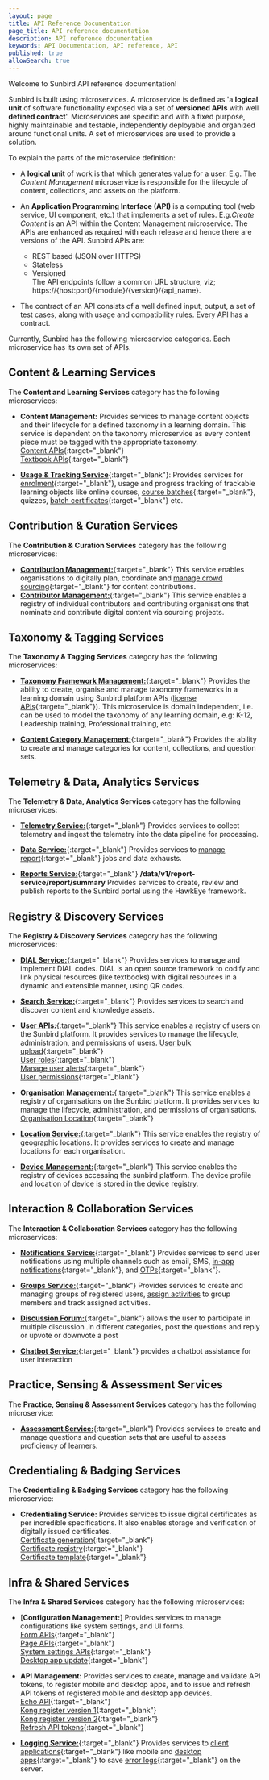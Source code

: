 ```yaml
---
layout: page
title: API Reference Documentation
page_title: API reference documentation
description: API reference documentation
keywords: API Documentation, API reference, API
published: true
allowSearch: true
---
```


Welcome to Sunbird API reference documentation!

Sunbird is built using microservices. 
A microservice is defined as 'a **logical unit** of software functionality exposed via a set of **versioned APIs** with well **defined contract**'. Microservices are specific and with a fixed purpose, highly maintainable and testable, independently deployable and organized around functional units. A set of microservices are used to provide a solution. 

To explain the parts of the microservice definition:  
- A **logical unit** of work is that which generates value for a user. E.g. The *Content Management* microservice is responsible for the lifecycle of content, collections, and assets on the platform.  

- An **Application Programming Interface (API)** is a computing tool (web service, UI component, etc.) that implements a set of rules. E.g.*Create Content* is an API within the Content Management microservice. The APIs are enhanced as required with each release and hence there are versions of the API. Sunbird APIs are:  
    - REST based (JSON over HTTPS)  
    - Stateless  
    - Versioned  
    The API endpoints follow a common URL structure, viz; https://{host:port}/{module}/{version}/{api_name}.
 - The contract of an API consists of a well defined input, output, a set of test cases, along with usage and compatibility rules. Every API has a contract.  

Currently, Sunbird has the following microservice categories. Each microservice has its own set of APIs.   

## Content & Learning Services

The **Content and Learning Services** category has the following microservices:

- **Content Management:**  Provides services to manage content objects and their lifecycle for a defined taxonomy in a learning domain. This service is dependent on the taxonomy microservice as every content piece must be tagged with the appropriate taxonomy.  
        [Content APIs](apis/content/){:target="_blank"}         
        [Textbook APIs](apis/tocapi/){:target="_blank"} 
<!--- add lock and plugin API folders and here --> 
        

- [**Usage & Tracking Service**](apis/courseprogressapi/){:target="_blank"}: Provides services for [enrolment](apis/courseenrolmentapi/){:target="_blank"}, usage and progress tracking of trackable learning objects like online courses, [course batches](apis/coursebatchmanapi/){:target="_blank"}, quizzes, [batch certificates](apis/coursebatchcertificateapi/){:target="_blank"} etc.

## Contribution & Curation Services

The **Contribution & Curation Services** category has the following microservices:

- [**Contribution Management:**](apis/programsapi/){:target="_blank"} This service enables organisations to digitally plan, coordinate and [manage crowd sourcing](apis/bulkapproveapi){:target="_blank"}   for content contributions.  
- [**Contributor Management:**](apis/opensaber/){:target="_blank"} This service enables a registry of individual contributors and contributing organisations that nominate and contribute digital content via sourcing projects.  

## Taxonomy & Tagging Services

The **Taxonomy & Tagging Services** category has the following microservices:

- [**Taxonomy Framework Management:**](apis/framework/){:target="_blank"} Provides the ability to create, organise and manage taxonomy frameworks in a learning domain using Sunbird platform APIs ([license APIs](apis/license/){:target="_blank"}). This microservice is domain independent, i.e. can be used to model the taxonomy of any learning domain, e.g: K-12, Leadership training, Professional training, etc.  

- [**Content Category Management:**](apis/objectcategory/){:target="_blank"} Provides the ability to create and manage categories for content, collections, and question sets.  

## Telemetry & Data, Analytics Services

The **Telemetry & Data, Analytics Services** category has the following microservices:

- [**Telemetry Service:**](../developer-docs/){:target="_blank"} Provides services to collect telemetry and ingest the telemetry into the data pipeline for processing.
    
- [**Data Service:**](apis/dataexhaustapi){:target="_blank"} Provides services to [manage report](apis/druidreportapi){:target="_blank"} jobs and data exhausts.

- [**Reports Service:**](apis/reports/){:target="_blank"} **/data/v1/report-service/report/summary** Provides services to create, review and publish reports to the Sunbird portal using the HawkEye framework.

## Registry & Discovery Services

The **Registry & Discovery Services** category has the following microservices:

- [**DIAL Service:**](apis/dialapi/){:target="_blank"} Provides services to manage and implement DIAL codes. DIAL is an open source framework to codify and link physical resources (like textbooks) with digital resources in a dynamic and extensible manner, using QR codes.
- [**Search Service:**](apis/searchapi/){:target="_blank"} Provides services to search and discover content and knowledge assets.

- [**User APIs:**](apis/userapi/){:target="_blank"} This service enables a registry of users on the Sunbird platform. It provides services to manage the lifecycle, administration, and permissions of users.
        [User bulk upload](apis/bulkupload){:target="_blank"}  
        [User roles](apis/userapi/#operation/Assign_User_Role){:target="_blank"}  
        [Manage user alerts](apis/feedapi){:target="_blank"}  
        [User permissions](apis/consentapi){:target="_blank"}

 - [**Organisation Management:**](apis/orgapi/){:target="_blank"} This service enables a registry of organisations on the Sunbird platform. It provides services to manage the lifecycle, administration, and permissions of organisations.  
        [Organisation Location](apis/geolocationapi/){:target="_blank"}  

- [**Location Service:**](apis/locationapi/){:target="_blank"} This service enables the registry of geographic locations. It provides services to create and manage locations for each organisation.

- [**Device Management:**](apis/deviceapi/){:target="_blank"} This service enables the registry of devices accessing the sunbird platform. The device profile and location of device is stored in the device registry.


## Interaction & Collaboration Services

The **Interaction & Collaboration Services** category has the following microservices:

- [**Notifications Service:**](apis/notificationapi/){:target="_blank"} Provides services to send user notifications using multiple channels such as email, SMS, [in-app notifications](apis/firebasecloudmessagingapi/){:target="_blank"}, and [OTPs](apis/otpapi/){:target="_blank"}.

- [**Groups Service:**](apis/groupapi/){:target="_blank"} Provides services to create and managing groups of registered users, [assign activities](apis/groupactivityapi/) to group members and track assigned activities.

- [**Discussion Forum:**](apis/discussionForum/){:target="_blank"} allows the user to participate in multiple discussion .in different categories, post the questions and reply or upvote or downvote a post

- [**Chatbot Service:**](apis/chatbotapi/){:target="_blank"} provides a chatbot assistance for user interaction


## Practice, Sensing & Assessment Services

The **Practice, Sensing & Assessment Services** category has the following microservice:

- [**Assessment Service:**](apis/assessmentapi/){:target="_blank"} Provides services to create and manage questions and question sets that are useful to assess proficiency of learners.  

<!--- - [**Assessment Management Service:**](apis/itemsetapi/){:target="_blank"} (Under development) Provides services to create and manage questions and question sets that are useful to assess proficiency of learners.  -->

## Credentialing & Badging Services

The **Credentialing & Badging Services** category has the following microservice:  

- **Credentialing Service:** <!---**/certreg/v2/certs/download & /cert/v1/certs/generate**--> Provides services to issue digital certificates as per incredible specifications. It also enables storage and verification of digitally issued certificates.  
    [Certificate generation](apis/certificate/){:target="_blank"}   
    [Certificate registry](apis/certificateregistry/){:target="_blank"}  
    [Certificate template](apis/certificatetemplateapi/){:target="_blank"}  

## Infra & Shared Services

The **Infra & Shared Services** category has the following microservices:
    
- [**Configuration Management:**] <!---**/data/v1/role/read & /desktop/v1/update**--> Provides services to manage configurations like system settings, and UI forms.  
        [Form APIs](apis/form/){:target="_blank"}  
        [Page APIs](apis/pagesapi/){:target="_blank"}  
        [System settings APIs](apis/systemsettingsapi/){:target="_blank"}  
        [Desktop app update](apis/desktop/app-update/){:target="_blank"}  

- **API Management:** Provides services to create, manage and validate API tokens, to register mobile and desktop apps, and to issue and refresh API tokens of registered mobile and desktop app devices.  
        [Echo API](apis/echoapi/){:target="_blank"}  
        [Kong register version 1](apis/kongcredentialregisterapiv1/){:target="_blank"}  
        [Kong register version 2](apis/kongcredentialregisterapiv2/){:target="_blank"}  
        [Refresh API tokens](apis/refreshtokenapi){:target="_blank"}  

- [**Logging Service:**](apis/clientlogapi){:target="_blank"} <!---**/data/v1/client/logs**--> Provides services to [client applications](apis/clientlogapi){:target="_blank"} like mobile and [desktop apps](apis/desktop/){:target="_blank"} to save [error logs](apis/clientlogapi){:target="_blank"} on the server.

